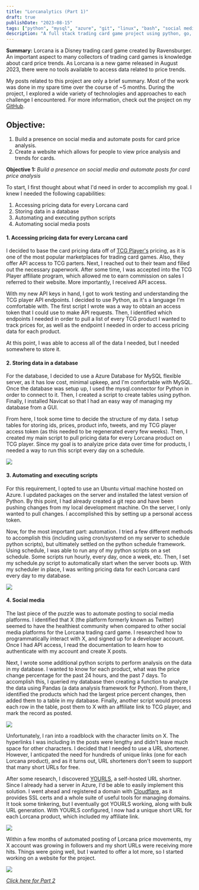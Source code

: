 ```yaml
---
title: "Lorcanalytics (Part 1)"
draft: true
publishDate: "2023-08-15"
tags: ["python", "mysql", "azure", "git", "linux", "bash", "social media"]
description: "A full stack trading card game project using python, go, docker, next.js, and more"
---
```


**Summary:** Lorcana is a Disney trading card game created by Ravensburger. An important aspect to many collectors of trading card games is knowledge about card price trends. As Lorcana is a new game released in August 2023, there were no tools available to access data related to price trends. 

My posts related to this project are only a brief summary. Most of the work was done in my spare time over the course of ~5 months. During the project, I explored a wide variety of technologies and approaches to each challenge I encountered. For more information, check out the project on my [GitHub](https://github.com/mmelton1/lorcana-alerts).

## Objective:

1. Build a presence on social media and automate posts for card price analysis.
2. Create a website which allows for people to view price analysis and trends for cards.

**Objective 1:** *Build a presence on social media and automate posts for card price analysis*

To start, I first thought about what I'd need in order to accomplish my goal. I knew I needed the following capabilities:

1. Accessing pricing data for every Lorcana card
2. Storing data in a database
3. Automating and executing python scripts
4. Automating social media posts


#### 1. Accessing pricing data for every Lorcana card
I decided to base the card pricing data off of [TCG Player's](https://www.tcgplayer.com/) pricing, as it is one of the most popular marketplaces for trading card games. Also, they offer API access to TCG parters. Next, I reached out to their team and filled out the necessary paperwork. After some time, I was accepted into the TCG Player affiliate program, which allowed me to earn commission on sales I referred to their website. More importantly, I received API access.

With my new API keys in hand, I got to work testing and understanding the TCG player API endpoints. I decided to use Python, as it's a language I'm comfortable with. The first script I wrote was a way to obtain an access token that I could use to make API requests. Then, I identified which endpoints I needed in order to pull a list of every TCG product I wanted to track prices for, as well as the endpoint I needed in order to access pricing data for each product. 

At this point, I was able to access all of the data I needed, but I needed somewhere to store it.

#### 2. Storing data in a database
For the database, I decided to use a Azure Database for MySQL flexible server, as it has low cost, minimal upkeep, and I'm comfortable with MySQL. Once the database was setup up, I used the mysql.connector for Python in order to connect to it. Then, I created a script to create tables using python. Finally, I installed Navicat so that I had an easy way of managing my database from a GUI.

From here, I took some time to decide the structure of my data. I setup tables for storing ids, prices, product info, tweets, and my TCG player access token (as this needed to be regenerated every few weeks). Then, I created my main script to pull pricing data for every Lorcana product on TCG player. Since my goal is to analyize price data over time for products, I needed a way to run this script every day on a schedule.

![](../../assets/lorcanalytics1.png)



#### 3. Automating and executing scripts

For this requirement, I opted to use an Ubuntu virtual machine hosted on Azure. I updated packages on the server and installed the latest version of Python. By this point, I had already created a git repo and have been pushing changes from my local development machine. On the server, I only wanted to pull changes. I accomplished this by setting up a personal access token.

Now, for the most important part: automation. I tried a few different methods to accomplish this (including using cron/systemd on my server to schedule python scripts), but ultimately settled on the python schedule framework. Using schedule, I was able to run any of my python scripts on a set schedule. Some scripts run hourly, every day, once a week, etc. Then, I set my schedule.py script to automatically start when the server boots up. With my scheduler in place, I was writing pricing data for each Lorcana card every day to my database.

![](../../assets/lorcanalytics2.png)

#### 4. Social media

The last piece of the puzzle was to automate posting to social media platforms. I identified that X (the platform formerly known as Twitter) seemed to have the healthiest community when compared to other social media platforms for the Lorcana trading card game. I researched how to programmatically interact with X, and signed up for a developer account. Once I had API access, I read the documentation to learn how to authenticate with my account and create X posts.  

Next, I wrote some additional python scripts to perform analysis on the data in my database. I wanted to know for each product, what was the price change percentage for the past 24 hours, and the past 7 days. To accomplish this, I queried my database then creating a function to analyze the data using Pandas (a data analysis framework for Python). From there, I identified the products which had the largest price percent changes, then added them to a table in my database. Finally, another script would process each row in the table, post them to X with an affiliate link to TCG player, and mark the record as posted.

![](../../assets/lorcanalytics5.png)

Unfortunately, I ran into a roadblock with the character limits on X. The hyperlinks I was including in the posts were lengthy and didn't leave much space for other characters. I decided that I needed to use a URL shortener. However, I anticpated the need for hundreds of unique links (one for each Lorcana product), and as it turns out, URL shorteners don't seem to support that many short URLs for free. 

After some research, I discovered [YOURLS](https://yourls.org/), a self-hosted URL shortner. Since I already had a server in Azure, I'd be able to easily implement this solution. I went ahead and registered a domain with [Cloudflare](https://www.cloudflare.com/), as it provides SSL certs and a whole suite of useful tools for managing domains. It took some tinkering, but I eventually got YOURLS working, along with bulk URL generation. With YOURLS configured, I now had a unique short URL for each Lorcana product, which included my affiliate link.

![](../../assets/lorcanalytics3.png)

Within a few months of automated posting of Lorcana price movements, my X account was growing in followers and my short URLs were receiving more hits. Things were going well, but I wanted to offer a lot more, so I started working on a website for the project.

![](../../assets/lorcanalytics4.png)

*[Click here for Part 2](lorcanalytics-2)*